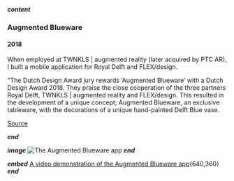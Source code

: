 ___content___
### Augmented Blueware
#### 2018

When employed at TWNKLS | augmented reality (later acquired by PTC AR), I built a mobile application for Royal Delft and FLEX/design.

"The Dutch Design Award jury rewards ‘Augmented Blueware’ with a Dutch Design Award 2018. They praise the close cooperation of the three partners Royal Delft, TWNKLS | augmented reality and FLEX/design. This resulted in the development of a unique concept; Augmented Blueware, an exclusive tableware, with the decorations of a unique hand-painted Delft Blue vase.

[Source](https://www.dutchdesignawards.nl/en/gallery/royal-delft-augmented-blueware/)

___end___

___image___
![The Augmented Blueware app](../images/blueware.jpg)
___end___

___embed___
[A video demonstration of the Augmented Blueware app](https://www.youtube.com/embed/hKhlnlpNWmU){640,360}
___end___